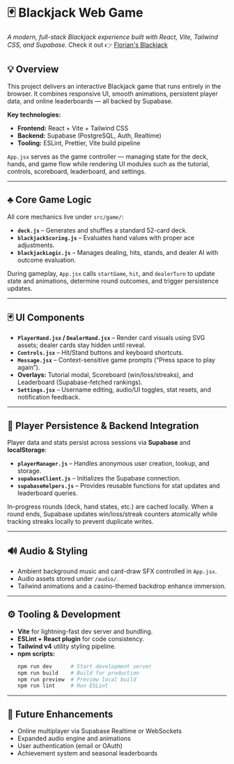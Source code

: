 # 🃏 Blackjack Web Game  
*A modern, full-stack Blackjack experience built with React, Vite, Tailwind CSS, and Supabase.*
Check it out 👉 [Florian's Blackjack](https://florians-blackjack.vercel.app)

## 💡 Overview  
This project delivers an interactive Blackjack game that runs entirely in the browser. It combines responsive UI, smooth animations, persistent player data, and online leaderboards — all backed by Supabase.  

**Key technologies:**  
- **Frontend:** React + Vite + Tailwind CSS  
- **Backend:** Supabase (PostgreSQL, Auth, Realtime)  
- **Tooling:** ESLint, Prettier, Vite build pipeline  

`App.jsx` serves as the game controller — managing state for the deck, hands, and game flow while rendering UI modules such as the tutorial, controls, scoreboard, leaderboard, and settings.

---

## ♣️ Core Game Logic  
All core mechanics live under `src/game/`:
- **`deck.js`** – Generates and shuffles a standard 52-card deck.  
- **`blackjackScoring.js`** – Evaluates hand values with proper ace adjustments.  
- **`blackjackLogic.js`** – Manages dealing, hits, stands, and dealer AI with outcome evaluation.

During gameplay, `App.jsx` calls `startGame`, `hit`, and `dealerTurn` to update state and animations, determine round outcomes, and trigger persistence updates.

---

## 🃏 UI Components  
- **`PlayerHand.jsx` / `DealerHand.jsx`** – Render card visuals using SVG assets; dealer cards stay hidden until reveal.  
- **`Controls.jsx`** – Hit/Stand buttons and keyboard shortcuts.  
- **`Message.jsx`** – Context-sensitive game prompts (“Press space to play again”).  
- **Overlays:** Tutorial modal, Scoreboard (win/loss/streaks), and Leaderboard (Supabase-fetched rankings).  
- **`Settings.jsx`** – Username editing, audio/UI toggles, stat resets, and notification feedback.

---

## 🧩 Player Persistence & Backend Integration  
Player data and stats persist across sessions via **Supabase** and **localStorage**:
- **`playerManager.js`** – Handles anonymous user creation, lookup, and storage.  
- **`supabaseClient.js`** – Initializes the Supabase connection.  
- **`supabaseHelpers.js`** – Provides reusable functions for stat updates and leaderboard queries.  

In-progress rounds (deck, hand states, etc.) are cached locally. When a round ends, Supabase updates win/loss/streak counters atomically while tracking streaks locally to prevent duplicate writes.

---

## 🔊 Audio & Styling  
- Ambient background music and card-draw SFX controlled in `App.jsx`.  
- Audio assets stored under `/audio/`.  
- Tailwind animations and a casino-themed backdrop enhance immersion.

---

## ⚙️ Tooling & Development  
- **Vite** for lightning-fast dev server and bundling.  
- **ESLint + React plugin** for code consistency.  
- **Tailwind v4** utility styling pipeline.  
- **npm scripts:**  
  ```bash
  npm run dev      # Start development server
  npm run build    # Build for production
  npm run preview  # Preview local build
  npm run lint     # Run ESLint
  ```

---

## 🚀 Future Enhancements  
- Online multiplayer via Supabase Realtime or WebSockets  
- Expanded audio engine and animations  
- User authentication (email or OAuth)  
- Achievement system and seasonal leaderboards